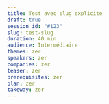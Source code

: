 ```yaml
---
title: Test avec slug explicite
draft: true
session_id: "#123"
slug: test-slug
duration: 40 min
audience: Intermédiaire
themes: zer
speakers: zer
companies: zer
teaser: zer
prerequisites: zer
plan: zer
takeway: zer
---
```

